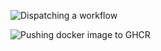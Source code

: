 ![Dispatching a workflow](https://github.com/glebtee/weather-app/actions/workflows/dispatch-workflow.yml/badge.svg)  

![Pushing docker image to GHCR](https://github.com/glebtee/weaher-app/actions/workflows/publish-container-wrokflow.yml/badge.svg)